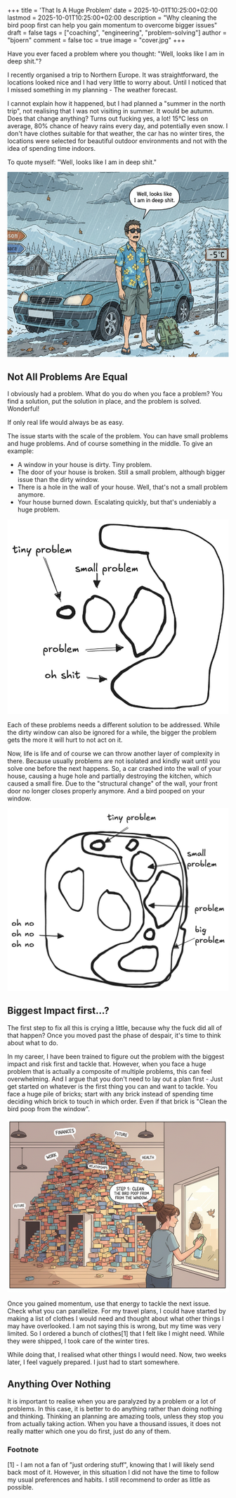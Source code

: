 +++
title = 'That Is A Huge Problem'
date = 2025-10-01T10:25:00+02:00
lastmod = 2025-10-01T10:25:00+02:00
description = "Why cleaning the bird poop first can help you gain momentum to overcome bigger issues"
draft = false
tags = ["coaching", "engineering", "problem-solving"]
author = "bjoern"
comment = false
toc = true
image = "cover.jpg"
+++

Have you ever faced a problem where you thought: "Well, looks like I am in deep shit."?

I recently organised a trip to Northern Europe. 
It was straightforward, the locations looked nice and I had very little to worry about.
Until I noticed that I missed something in my planning - The weather forecast. 

I cannot explain how it happened, but I had planned a "summer in the north trip", not realising that I was not visiting
in summer. It would be autumn. Does that change anything?
Turns out fucking yes, a lot! 15°C less on average, 80% chance of heavy rains every day, and potentially even snow.
I don't have clothes suitable for that weather, the car has no winter tires, the locations were selected for beautiful outdoor environments and not with the idea of spending time indoors.

To quote myself: "Well, looks like I am in deep shit."

![](northern-vacation.png)

## Not All Problems Are Equal

I obviously had a problem. What do you do when you face a problem?
You find a solution, put the solution in place, and the problem is solved.
Wonderful!

If only real life would always be as easy. 

The issue starts with the scale of the problem. You can have small problems and huge problems. 
And of course something in the middle. To give an example:

- A window in your house is dirty. Tiny problem.
- The door of your house is broken. Still a small problem, although bigger issue than the dirty window.
- There is a hole in the wall of your house. Well, that's not a small problem anymore.
- Your house burned down. Escalating quickly, but that's undeniably a huge problem. 

![Types Of Problems](types-of-problems.png)

Each of these problems needs a different solution to be addressed. 
While the dirty window can also be ignored for a while, the bigger the problem gets the more it will hurt to not act on it.

Now, life is life and of course we can throw another layer of complexity in there. 
Because usually problems are not isolated and kindly wait until you solve one before the next happens. 
So, a car crashed into the wall of your house, causing a huge hole and partially destroying the kitchen, which caused a small fire. Due to the "structural change" of the wall, your front door no longer closes properly anymore. 
And a bird pooped on your window.

![Combined Problems](huge-problems.png)

## Biggest Impact first...?

The first step to fix all this is crying a little, because why the fuck did all of that happen?
Once you moved past the phase of despair, it's time to think about what to do. 

In my career, I have been trained to figure out the problem with the biggest impact and risk first and tackle that. 
However, when you face a huge problem that is actually a composite of multiple problems, this can feel overwhelming.
And I argue that you don't need to lay out a plan first - Just get started on whatever is the first thing you can and want to tackle. You face a huge pile of bricks; start with any brick instead of spending time deciding which brick to touch in which order. Even if that brick is "Clean the bird poop from the window".

![](start-with-poop.png)

Once you gained momentum, use that energy to tackle the next issue. Check what you can parallelize. 
For my travel plans, I could have started by making a list of clothes I would need and thought about what other things I may have overlooked. 
I am not saying this is wrong, but my time was very limited. So I ordered a bunch of clothes[1] that I felt like I might need. While they were shipped, I took care of the winter tires. 

While doing that, I realised what other things I would need. 
Now, two weeks later, I feel vaguely prepared. I just had to start somewhere. 

## Anything Over Nothing
It is important to realise when you are paralyzed by a problem or a lot of problems. In this case, it is better to do anything rather than doing nothing and thinking. 
Thinking an planning are amazing tools, unless they stop you from actually taking action. When you have a thousand issues, it does not really matter which one you do first, just do any of them.

### Footnote
[1] - I am not a fan of "just ordering stuff", knowing that I will likely send back most of it. However, in this situation I did not have the time to follow my usual preferences and habits. I still recommend to order as little as possible. 


